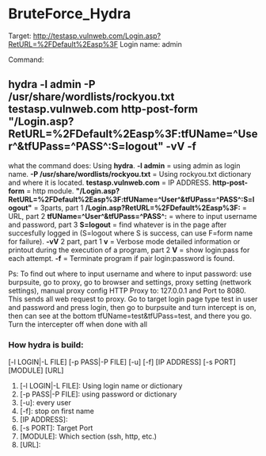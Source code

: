 # BruteForce_Hydra

Target: http://testasp.vulnweb.com/Login.asp?RetURL=%2FDefault%2Easp%3F
Login name: admin

Command: 
## hydra -l admin -P /usr/share/wordlists/rockyou.txt testasp.vulnweb.com http-post-form "/Login.asp?RetURL=%2FDefault%2Easp%3F:tfUName=^User^&tfUPass=^PASS^:S=logout" -vV -f

what the command does:
Using **hydra**. **-l admin** = using admin as login name. **-P /usr/share/wordlists/rockyou.txt** = Using rockyou.txt dictionary and where it is located. **testasp.vulnweb.com** = IP ADDRESS. **http-post-form** = http module. **"/Login.asp?RetURL=%2FDefault%2Easp%3F:tfUName=^User^&tfUPass=^PASS^:S=logout"** = 3parts, part 1 **/Login.asp?RetURL=%2FDefault%2Easp%3F:** = URL, part 2 **tfUName=^User^&tfUPass=^PASS^:** = where to input username and password, part 3 **S=logout** = find whatever is in the page after succesfully logged in (S=logout where S is success, can use F=form name for failure). **-vV** 2 part, part 1 **v** = Verbose mode detailed information or printout during the execution of a program, part 2 **V** = show login:pass for each attempt. **-f** = Terminate program if pair login:password is found.

Ps: To find out where to input username and where to input password: use burpsuite, go to proxy, go to browser and settings, proxy setting (nettwork settings), manual proxy config HTTP Proxy to: 127.0.0.1 and Port to 8080. This sends all web request to proxy. Go to target login page type test in user and password and press login, then go to burpsuite and turn intercept is on, then can see at the bottom tfUName=test&tfUPass=test, and there you go.
Turn the intercepter off when done with all

### How hydra is build:

[-l LOGIN|-L FILE] [-p PASS|-P FILE] [-u] [-f] [IP ADDRESS] [-s PORT] [MODULE] [URL]

1. [-l LOGIN|-L FILE]: Using login name or dictionary 
2. [-p PASS|-P FILE]: using password or dictionary
3. [-u]: every user  
4. [-f]: stop on first name
5. [IP ADDRESS]:
6. [-s PORT]: Target Port
7. [MODULE]: Which section (ssh, http, etc.)
8. [URL]:





